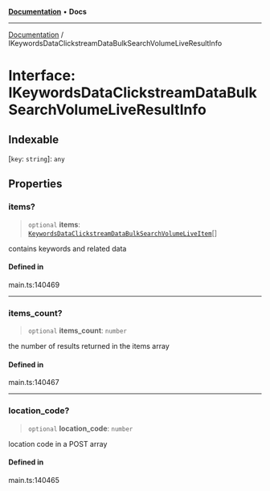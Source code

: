 [**Documentation**](../README.md) • **Docs**

***

[Documentation](../README.md) / IKeywordsDataClickstreamDataBulkSearchVolumeLiveResultInfo

# Interface: IKeywordsDataClickstreamDataBulkSearchVolumeLiveResultInfo

## Indexable

 \[`key`: `string`\]: `any`

## Properties

### items?

> `optional` **items**: [`KeywordsDataClickstreamDataBulkSearchVolumeLiveItem`](../classes/KeywordsDataClickstreamDataBulkSearchVolumeLiveItem.md)[]

contains keywords and related data

#### Defined in

main.ts:140469

***

### items\_count?

> `optional` **items\_count**: `number`

the number of results returned in the items array

#### Defined in

main.ts:140467

***

### location\_code?

> `optional` **location\_code**: `number`

location code in a POST array

#### Defined in

main.ts:140465
